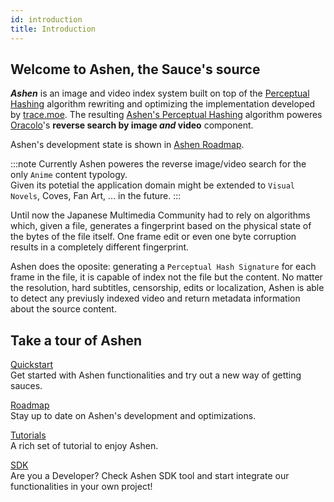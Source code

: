 ```yaml
---
id: introduction
title: Introduction
---
```


## Welcome to Ashen, the Sauce's source

***Ashen*** is an image and video index system built on top of the [Perceptual Hashing](https://en.wikipedia.org/wiki/Perceptual_hashing) algorithm rewriting and optimizing the implementation developed by [trace.moe](https://trace.moe/). The resulting [Ashen's Perceptual Hashing](/docs/ashen/concepts#ashens-perceptual-hashing) algorithm poweres [Oracolo](/docs/search-engine/introduction)'s **reverse search by image *and* video** component. 

Ashen's development state is shown in [Ashen Roadmap](/docs/ashen/roadmap).


:::note
Currently Ashen poweres the reverse image/video search for the only `Anime` content typology.  
Given its potetial the application domain might be extended to `Visual Novels`, Coves, Fan Art, ... in the future.
:::

Until now the Japanese Multimedia Community had to rely on algorithms which, given a file, generates a fingerprint based on the physical state of the bytes of the file itself. One frame edit or even one byte corruption results in a completely different fingerprint.

Ashen does the oposite: generating a `Perceptual Hash Signature` for each frame in the file, it is capable of index not the file but the content.
No matter the resolution, hard subtitles, censorship, edits or localization, Ashen is able to detect any previusly indexed video and return metadata information about the source content.


## Take a tour of Ashen

[Quickstart](quickstart)   
Get started with Ashen functionalities and try out a new way of getting sauces.

[Roadmap](roadmap)   
Stay up to date on Ashen's development and optimizations.

[Tutorials](sdk/tutorials)   
A rich set of tutorial to enjoy Ashen.

[SDK](sdk/quickstarts)   
Are you a Developer? Check Ashen SDK tool and start integrate our functionalities in your own project!